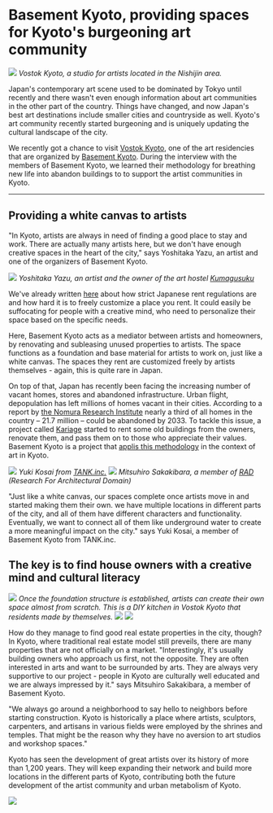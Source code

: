 # Basement Kyoto, providing spaces for Kyoto's burgeoning art community

![](basementkyoto6.jpg)
_Vostok Kyoto, a studio for artists located in the Nishijin area._

Japan's contemporary art scene used to be dominated by Tokyo until recently and there wasn't even enough information about art communities in the other part of the country. Things have changed, and now Japan's best art destinations include smaller cities and countryside as well. Kyoto's art community recently started burgeoning and is uniquely updating the cultural landscape of the city.

We recently got a chance to visit [Vostok Kyoto](https://vostok-kyoto.jimdofree.com/about-1/), one of the art residencies that are organized by [Basement Kyoto](http://basementkyoto.jp/). During the interview with the members of Basement Kyoto, we learned their methodology for breathing new life into abandon buildings to to support the artist communities in Kyoto.

---

## Providing a white canvas to artists

"In Kyoto, artists are always in need of finding a good place to stay and work. There are actually many artists here, but we don't have enough creative spaces in the heart of the city," says Yoshitaka Yazu, an artist and one of the organizers of Basement Kyoto.

![](basementkyoto3.jpg)
_Yoshitaka Yazu, an artist and the owner of the art hostel [Kumagusuku](http://kumagusuku.info/)_

We've already written [here]() about how strict Japanese rent regulations are and how hard it is to freely customize a place you rent. It could easily be suffocating for people with a creative mind, who need to personalize their space based on the specific needs.

Here, Basement Kyoto acts as a mediator between artists and homeowners, by renovating and subleasing unused properties to artists. The space functions as a foundation and base material for artists to work on, just like a white canvas. The spaces they rent are customized freely by artists themselves - again, this is quite rare in Japan.

On top of that, Japan has recently been facing the increasing number of vacant homes, stores and abandoned infrastructure. Urban flight, depopulation has left millions of homes vacant in their cities. According to a report by [the Nomura Research Institute](https://www3.nhk.or.jp/nhkworld/nhknewsline/numbersoftheday/2017062601/) nearly a third of all homes in the country – 21.7 million – could be abandoned by 2033. To tackle this issue, a project called [Kariage](https://kariage-japan.com/kariageta/980/) started to rent some old buildings from the owners, renovate them, and pass them on to those who appreciate their values. Basement Kyoto is a project that [applis this methodology](https://kariage-japan.com/kariageta/980/) in the context of art in Kyoto.

![](basementkyoto2.jpg)
_Yuki Kosai from [TANK.inc.](https://tank-tokyo.jp/)_
![](basementkyoto1.jpg)
_Mitsuhiro Sakakibara, a member of [RAD](https://m.worldarchitecture.org/architecture-news/epgzh/research-for-architectural-domain-celebrates-its-10th-anniversary.html) (Research For Architectural Domain)_

"Just like a white canvas, our spaces complete once artists move in and started making them their own. we have multiple locations in different parts of the city, and all of them have different characters and functionality. Eventually, we want to connect all of them like underground water to create a more meaningful impact on the city." says Yuki Kosai, a member of Basement Kyoto from TANK.inc.

## The key is to find house owners with a creative mind and cultural literacy

![](basementkyoto7.jpg)
_Once the foundation structure is established, artists can create their own space almost from scratch. This is a DIY kitchen in Vostok Kyoto that residents made by themselves._
![](basementkyoto8.jpg)
![](basementkyoto9.jpg)

How do they manage to find good real estate properties in the city, though? In Kyoto, where traditional real estate model still preveils, there are many properties that are not officially on a market. "Interestingly, it's usually building owners who approach us first, not the opposite. They are often interested in arts and want to be surrounded by arts. They are always very supportive to our project - people in Kyoto are culturally well educated and we are always impressed by it." says Mitsuhiro Sakakibara, a member of Basement Kyoto.

"We always go around a neighborhood to say hello to neighbors before starting construction. Kyoto is historically a place where artists, sculptors, carpenters, and artisans in various fields were employed by the shrines and temples. That might be the reason why they have no aversion to art studios and workshop spaces."

Kyoto has seen the development of great artists over its history of more than 1,200 years. They will keep expanding their network and build more locations in the different parts of Kyoto, contributing both the future development of the artist community and urban metabolism of Kyoto.

![](basementkyoto5.jpg)
